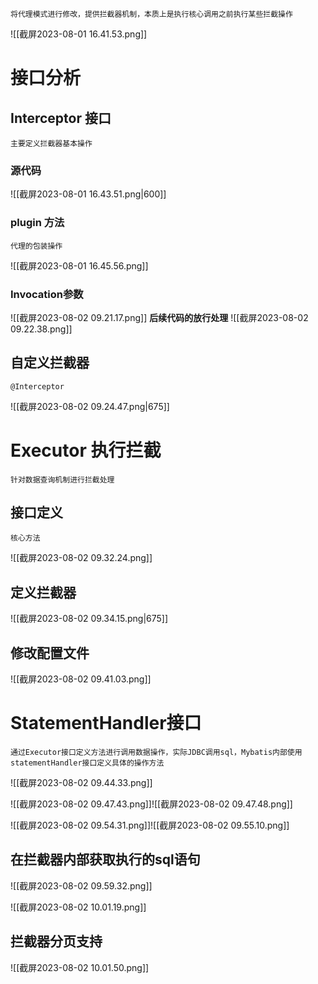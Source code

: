 	将代理模式进行修改，提供拦截器机制，本质上是执行核心调用之前执行某些拦截操作

![[截屏2023-08-01 16.41.53.png]]

# 接口分析

## Interceptor 接口
	主要定义拦截器基本操作

### 源代码
![[截屏2023-08-01 16.43.51.png|600]]
### plugin 方法
	代理的包装操作

![[截屏2023-08-01 16.45.56.png]]

### Invocation参数
![[截屏2023-08-02 09.21.17.png]]
**后续代码的放行处理**
![[截屏2023-08-02 09.22.38.png]]
## 自定义拦截器

	@Interceptor

![[截屏2023-08-02 09.24.47.png|675]]

# Executor 执行拦截
	针对数据查询机制进行拦截处理

## 接口定义
	核心方法

![[截屏2023-08-02 09.32.24.png]]

## 定义拦截器
![[截屏2023-08-02 09.34.15.png|675]]

## 修改配置文件
![[截屏2023-08-02 09.41.03.png]]

# StatementHandler接口
	通过Executor接口定义方法进行调用数据操作，实际JDBC调用sql，Mybatis内部使用statementHandler接口定义具体的操作方法

![[截屏2023-08-02 09.44.33.png]]

![[截屏2023-08-02 09.47.43.png]]![[截屏2023-08-02 09.47.48.png]]

![[截屏2023-08-02 09.54.31.png]]![[截屏2023-08-02 09.55.10.png]]

## 在拦截器内部获取执行的sql语句
![[截屏2023-08-02 09.59.32.png]]

![[截屏2023-08-02 10.01.19.png]]

## 拦截器分页支持
![[截屏2023-08-02 10.01.50.png]]